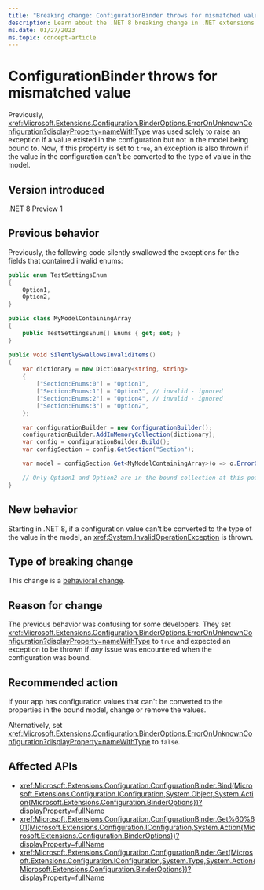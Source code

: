 ```yaml
---
title: "Breaking change: ConfigurationBinder throws for mismatched value"
description: Learn about the .NET 8 breaking change in .NET extensions where ConfigurationBinder throws an exception if ErrorOnUnknownConfiguration is true and a config value doesn't match the model value.
ms.date: 01/27/2023
ms.topic: concept-article
---
```

# ConfigurationBinder throws for mismatched value

Previously, <xref:Microsoft.Extensions.Configuration.BinderOptions.ErrorOnUnknownConfiguration?displayProperty=nameWithType> was used solely to raise an exception if a value existed in the configuration but not in the model being bound to. Now, if this property is set to `true`, an exception is also thrown if the value in the configuration can't be converted to the type of value in the model.

## Version introduced

.NET 8 Preview 1

## Previous behavior

Previously, the following code silently swallowed the exceptions for the fields that contained invalid enums:

```csharp
public enum TestSettingsEnum
{
    Option1,
    Option2,
}

public class MyModelContainingArray
{
    public TestSettingsEnum[] Enums { get; set; }
}

public void SilentlySwallowsInvalidItems()
{
    var dictionary = new Dictionary<string, string>
    {
        ["Section:Enums:0"] = "Option1",
        ["Section:Enums:1"] = "Option3", // invalid - ignored
        ["Section:Enums:2"] = "Option4", // invalid - ignored
        ["Section:Enums:3"] = "Option2",
    };

    var configurationBuilder = new ConfigurationBuilder();
    configurationBuilder.AddInMemoryCollection(dictionary);
    var config = configurationBuilder.Build();
    var configSection = config.GetSection("Section");

    var model = configSection.Get<MyModelContainingArray>(o => o.ErrorOnUnknownConfiguration = true);

    // Only Option1 and Option2 are in the bound collection at this point.
}
```

## New behavior

Starting in .NET 8, if a configuration value can't be converted to the type of the value in the model, an <xref:System.InvalidOperationException> is thrown.

## Type of breaking change

This change is a [behavioral change](../../categories.md#behavioral-change).

## Reason for change

The previous behavior was confusing for some developers. They set <xref:Microsoft.Extensions.Configuration.BinderOptions.ErrorOnUnknownConfiguration?displayProperty=nameWithType> to `true` and expected an exception to be thrown if *any* issue was encountered when the configuration was bound.

## Recommended action

If your app has configuration values that can't be converted to the properties in the bound model, change or remove the values.

Alternatively, set <xref:Microsoft.Extensions.Configuration.BinderOptions.ErrorOnUnknownConfiguration?displayProperty=nameWithType> to `false`.

## Affected APIs

- <xref:Microsoft.Extensions.Configuration.ConfigurationBinder.Bind(Microsoft.Extensions.Configuration.IConfiguration,System.Object,System.Action{Microsoft.Extensions.Configuration.BinderOptions})?displayProperty=fullName>
- <xref:Microsoft.Extensions.Configuration.ConfigurationBinder.Get%60%601(Microsoft.Extensions.Configuration.IConfiguration,System.Action{Microsoft.Extensions.Configuration.BinderOptions})?displayProperty=fullName>
- <xref:Microsoft.Extensions.Configuration.ConfigurationBinder.Get(Microsoft.Extensions.Configuration.IConfiguration,System.Type,System.Action{Microsoft.Extensions.Configuration.BinderOptions})?displayProperty=fullName>
